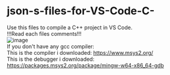 # json-s-files-for-VS-Code-C-
Use this files to compile a C++ project in VS Code. <br>
!!!Read each files comments!!! <br>
![image](https://user-images.githubusercontent.com/80979314/190522337-b86b4180-d21c-4aa3-b38c-60b23cd70c0a.png) <br>
If you don't have any gcc compiler: <br>
This is the compiler i downloaded: https://www.msys2.org/ <br>
This is the debugger i downloaded: https://packages.msys2.org/package/mingw-w64-x86_64-gdb
